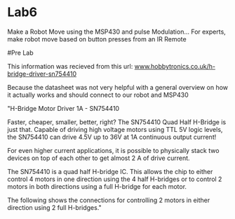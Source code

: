Lab6
====

Make a Robot Move using the MSP430 and pulse Modulation... For experts, make robot move based on button presses from an IR Remote


#Pre Lab

This information was recieved from this url: www.hobbytronics.co.uk/h-bridge-driver-sn754410

Because the datasheet was not very helpful with a general overview on how it actually works and should connect to our robot and MSP430

"H-Bridge Motor Driver 1A - SN754410

Faster, cheaper, smaller, better, right? The SN754410 Quad Half H-Bridge is just that. Capable of driving high voltage motors using TTL 5V logic levels, the SN754410 can drive 4.5V up to 36V at 1A continuous output current!

For even higher current applications, it is possible to physically stack two devices on top of each other to get almost 2 A of drive current.

The SN754410 is a quad half H-bridge IC. This allows the chip to either control 4 motors in one direction using the 4 half H-bridges or to control 2 motors in both directions using a full H-bridge for each motor.

The following shows the connections for controlling 2 motors in either direction using 2 full H-bridges."
